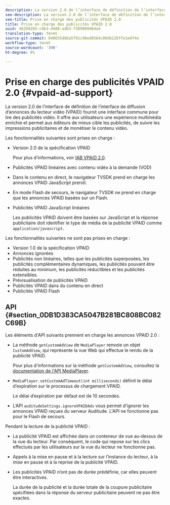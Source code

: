 ```yaml
---
description: La version 2.0 de l’interface de définition de l’interface de diffusion d’annonces du lecteur vidéo (VPAID) fournit une interface commune pour lire des publicités vidéo. Il offre aux utilisateurs une expérience multimédia enrichie et permet aux éditeurs de mieux cible les publicités, de suivre les impressions publicitaires et de monétiser le contenu vidéo.
seo-description: La version 2.0 de l’interface de définition de l’interface de diffusion d’annonces du lecteur vidéo (VPAID) fournit une interface commune pour lire des publicités vidéo. Il offre aux utilisateurs une expérience multimédia enrichie et permet aux éditeurs de mieux cible les publicités, de suivre les impressions publicitaires et de monétiser le contenu vidéo.
seo-title: Prise en charge des publicités VPAID 2.0
title: Prise en charge des publicités VPAID 2.0
uuid: 462692b5-c4b3-4488-adb3-f309809d64ad
translation-type: tm+mt
source-git-commit: 040655d8ba5f91c98ed0584c08db226ffe1e0f4e
workflow-type: tm+mt
source-wordcount: '390'
ht-degree: 0%

---
```



# Prise en charge des publicités VPAID 2.0 {#vpaid-ad-support}

La version 2.0 de l’interface de définition de l’interface de diffusion d’annonces du lecteur vidéo (VPAID) fournit une interface commune pour lire des publicités vidéo. Il offre aux utilisateurs une expérience multimédia enrichie et permet aux éditeurs de mieux cible les publicités, de suivre les impressions publicitaires et de monétiser le contenu vidéo.

Les fonctionnalités suivantes sont prises en charge :

* Version 2.0 de la spécification VPAID

   Pour plus d’informations, voir [IAB VPAID 2.0](https://www.iab.com/guidelines/digital-video-player-ad-interface-definition-vpaid-2-0/).
* Publicités VPAID linéaires avec contenu vidéo à la demande (VOD)
* Dans le contenu en direct, le navigateur TVSDK prend en charge les annonces VPAID JavaScript preroll.
* En mode Flash de secours, le navigateur TVSDK ne prend en charge que les annonces VPAID basées sur un Flash.
* Publicités VPAID JavaScript linéaires

   Les publicités VPAID doivent être basées sur JavaScript et la réponse publicitaire doit identifier le type de média de la publicité VPAID comme `application/javascript`.

Les fonctionnalités suivantes ne sont pas prises en charge :

* Version 1.0 de la spécification VPAID
* Annonces ignorées
* Publicités non linéaires, telles que les publicités superposées, les publicités complémentaires dynamiques, les publicités pouvant être réduites au minimum, les publicités réductibles et les publicités extensibles.
* Prévisualisation de publicités VPAID
* Publicités VPAID dans du contenu en direct
* Publicités VPAID Flash

## API {#section_0DB1D383CA5047B281BC808BC082C69B}

Les éléments d&#39;API suivants prennent en charge les annonces VPAID 2.0 :

* La méthode `getCustomAdView` de `MediaPlayer` renvoie un objet `CustomAdView`, qui représente la vue Web qui effectue le rendu de la publicité VPAID.

   Pour plus d&#39;informations sur la méthode `getCustomAdView`, consultez la [documentation de l&#39;API MediaPlayer](https://help.adobe.com/en_US/primetime/api/psdk/browser_tvsdk/AdobePSDK.MediaPlayer.html).

* `MediaPlayer.setCustomAdTimeout(int milliseconds)` définit le délai d’expiration sur le processus de chargement VPAID.

   Le délai d’expiration par défaut est de 10 secondes.

* L’API `auditudeSettings.ignoreVPAIDAds` vous permet d’ignorer les annonces VPAID reçues du serveur Auditude. L&#39;API ne fonctionne pas pour le Flash de secours.

Pendant la lecture de la publicité VPAID :

* La publicité VPAID est affichée dans un conteneur de vue au-dessus de la vue du lecteur. Par conséquent, le code qui repose sur les clics effectués par les utilisateurs sur la vue du lecteur ne fonctionne pas.
* Appels à la mise en pause et à la lecture sur l’instance du lecteur, à la mise en pause et à la reprise de la publicité VPAID.
* Les publicités VPAID n’ont pas de durée prédéfinie, car elles peuvent être interactives.

   La durée de la publicité et la durée totale de la coupure publicitaire spécifiées dans la réponse du serveur publicitaire peuvent ne pas être exactes.